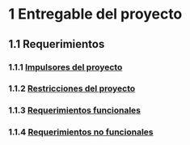 # 1 Entregable del proyecto

## 1.1 Requerimientos

### 1.1.1 [Impulsores del proyecto](./1_1_1_Impulsores_del_proyecto.md)

### 1.1.2 [Restricciones del proyecto](./1_1_2_Restricciones_del_proyecto.md)

### 1.1.3 [Requerimientos funcionales](./1_1_3_Requerimientos_funcionales.md)

### 1.1.4 [Requerimientos no funcionales](./1_1_4_Requerimientos_no_funcionales.md)
